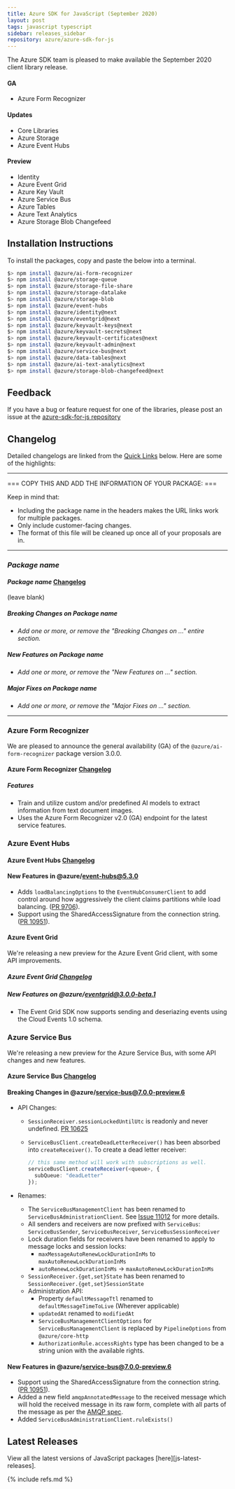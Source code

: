 ```yaml
---
title: Azure SDK for JavaScript (September 2020)
layout: post
tags: javascript typescript
sidebar: releases_sidebar
repository: azure/azure-sdk-for-js
---
```


The Azure SDK team is pleased to make available the September 2020 client library release.

#### GA

- Azure Form Recognizer

#### Updates

- Core Libraries
- Azure Storage
- Azure Event Hubs

#### Preview

- Identity
- Azure Event Grid
- Azure Key Vault
- Azure Service Bus
- Azure Tables
- Azure Text Analytics
- Azure Storage Blob Changefeed

## Installation Instructions

To install the packages, copy and paste the below into a terminal.

```bash
$> npm install @azure/ai-form-recognizer
$> npm install @azure/storage-queue
$> npm install @azure/storage-file-share
$> npm install @azure/storage-datalake
$> npm install @azure/storage-blob
$> npm install @azure/event-hubs
$> npm install @azure/identity@next
$> npm install @azure/eventgrid@next
$> npm install @azure/keyvault-keys@next
$> npm install @azure/keyvault-secrets@next
$> npm install @azure/keyvault-certificates@next
$> npm install @azure/keyvault-admin@next
$> npm install @azure/service-bus@next
$> npm install @azure/data-tables@next
$> npm install @azure/ai-text-analytics@next
$> npm install @azure/storage-blob-changefeed@next
```

## Feedback

If you have a bug or feature request for one of the libraries, please post an issue at the [azure-sdk-for-js repository](https://github.com/azure/azure-sdk-for-js/issues)

## Changelog

Detailed changelogs are linked from the [Quick Links](#quick-links) below. Here are some of the highlights:

---

=== COPY THIS AND ADD THE INFORMATION OF YOUR PACKAGE: ===

Keep in mind that:

- Including the package name in the headers makes the URL links work for multiple packages.
- Only include customer-facing changes.
- The format of this file will be cleaned up once all of your proposals are in.

---

### _Package name_

#### _Package name_ [Changelog](https://github.com/Azure/azure-sdk-for-js/blob/master/sdk/<service-folder>/<package-folder>/CHANGELOG.md)

(leave blank)

##### Breaking Changes on _Package name_

- _Add one or more, or remove the "Breaking Changes on ..." entire section._

##### New Features on _Package name_

- _Add one or more, or remove the "New Features on ..." section._

##### Major Fixes on _Package name_

- _Add one or more, or remove the "Major Fixes on ..." section._

---


### Azure Form Recognizer

We are pleased to announce the general availability (GA) of the `@azure/ai-form-recognizer` package version 3.0.0.

#### Azure Form Recognizer [Changelog](https://github.com/Azure/azure-sdk-for-js/blob/master/sdk/formrecognizer/ai-form-recognizer/CHANGELOG.md)

##### Features
- Train and utilize custom and/or predefined AI models to extract information from text document images.
- Uses the Azure Form Recognizer v2.0 (GA) endpoint for the latest service features.


### Azure Event Hubs

#### Azure Event Hubs [Changelog](https://github.com/Azure/azure-sdk-for-js/blob/master/sdk/eventhub/event-hubs/CHANGELOG.md)

#### New Features in @azure/event-hubs@5.3.0

- Adds `loadBalancingOptions` to the `EventHubConsumerClient` to add control around
  how aggressively the client claims partitions while load balancing.
  ([PR 9706](https://github.com/Azure/azure-sdk-for-js/pull/9706)).
- Support using the SharedAccessSignature from the connection string.
  ([PR 10951](https://github.com/Azure/azure-sdk-for-js/pull/10951)).


#### Azure Event Grid

We're releasing a new preview for the Azure Event Grid client, with some API improvements.

##### Azure Event Grid [Changelog](https://github.com/Azure/azure-sdk-for-js/blob/master/sdk/eventgrid/eventgrid/CHANGELOG.md)

##### New Features on @azure/eventgrid@3.0.0-beta.1

- The Event Grid SDK now supports sending and deseriazing events using the Cloud Events 1.0 schema.


### Azure Service Bus

We're releasing a new preview for the Azure Service Bus, with some API changes and new features.

#### Azure Service Bus [Changelog](https://github.com/Azure/azure-sdk-for-js/blob/master/sdk/servicebus/service-bus/CHANGELOG.md)

#### Breaking Changes in @azure/service-bus@7.0.0-preview.6

- API Changes:
  - `SessionReceiver.sessionLockedUntilUtc` is readonly and never undefined.
    [PR 10625](https://github.com/Azure/azure-sdk-for-js/pull/10625)
  - `ServiceBusClient.createDeadLetterReceiver()` has been absorbed into `createReceiver()`.
    To create a dead letter receiver:

    ```typescript
    // this same method will work with subscriptions as well.
    serviceBusClient.createReceiver(<queue>, {
      subQueue: "deadLetter"
    });
    ```

- Renames:
  - The `ServiceBusManagementClient` has been renamed to `ServiceBusAdministrationClient`. See
    [Issue 11012](https://github.com/Azure/azure-sdk-for-js/issues/11012) for more details.
  - All senders and receivers are now prefixed with `ServiceBus`: `ServiceBusSender`, `ServiceBusReceiver`, `ServiceBusSessionReceiver`
  - Lock duration fields for receivers have been renamed to apply to message locks and session locks:
    - `maxMessageAutoRenewLockDurationInMs` to `maxAutoRenewLockDurationInMs`
    - `autoRenewLockDurationInMs` -> `maxAutoRenewLockDurationInMs`
  - `SessionReceiver.{get,set}State` has been renamed to `SessionReceiver.{get,set}SessionState`
  - Administration API:
    - Property `defaultMessageTtl` renamed to `defaultMessageTimeToLive` (Wherever applicable)
    - `updatedAt` renamed to `modifiedAt`
    - `ServiceBusManagementClientOptions` for `ServiceBusManagementClient` is replaced by `PipelineOptions` from `@azure/core-http`
    - `AuthorizationRule.accessRights` type has been changed to be a string union with the available rights.

#### New Features in @azure/service-bus@7.0.0-preview.6
  
- Support using the SharedAccessSignature from the connection string.
  ([PR 10951](https://github.com/Azure/azure-sdk-for-js/pull/10951)).
- Added a new field `amqpAnnotatedMessage` to the received message which will hold the received
  message in its raw form, complete with all parts of the message as per the [AMQP spec](https://www.amqp.org/sites/amqp.org/files/amqp.pdf).
- Added `ServiceBusAdministrationClient.ruleExists()`

## Latest Releases

View all the latest versions of JavaScript packages [here][js-latest-releases].

{% include refs.md %}
